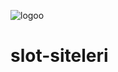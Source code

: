 ![logoo](https://github.com/user-attachments/assets/68752428-a8f1-4a37-84ab-8be07ba6d876)
# slot-siteleri
